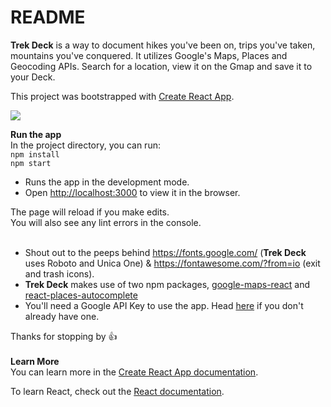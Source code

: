 # README

**Trek Deck** is a way to document hikes you've been on, trips you've taken, mountains you've conquered. It utilizes Google's Maps, Places and Geocoding APIs. Search for a location, view it on the Gmap and save it to your Deck.

This project was bootstrapped with [Create React App](https://github.com/facebook/create-react-app).

![](trekDeck.gif)

**Run the app**<br>
In the project directory, you can run:<br>
 `npm install` <br>
 `npm start`

- Runs the app in the development mode.<br>
- Open [http://localhost:3000](http://localhost:3000) to view it in the browser.

The page will reload if you make edits.<br>
You will also see any lint errors in the console.
<br>
<br>

- Shout out to the peeps behind https://fonts.google.com/ (**Trek Deck** uses Roboto and Unica One) & https://fontawesome.com/?from=io (exit and trash icons). <br>
- **Trek Deck** makes use of two npm packages, [google-maps-react](https://www.npmjs.com/package/google-maps-react) and [react-places-autocomplete](https://www.npmjs.com/package/react-places-autocomplete)<br>
- You'll need a Google API Key to use the app. Head [here](https://developers.google.com/maps/documentation/javascript/get-api-key) if you don't already have one.<br>

Thanks for stopping by :thumbsup: 
<br><br>
**Learn More**<br>
You can learn more in the [Create React App documentation](https://facebook.github.io/create-react-app/docs/getting-started).

To learn React, check out the [React documentation](https://reactjs.org/).
